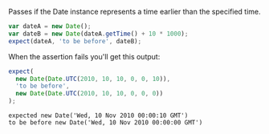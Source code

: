 Passes if the Date instance represents a time earlier than the specified time.

```js
var dateA = new Date();
var dateB = new Date(dateA.getTime() + 10 * 1000);
expect(dateA, 'to be before', dateB);
```

When the assertion fails you'll get this output:

```js
expect(
  new Date(Date.UTC(2010, 10, 10, 0, 0, 10)),
  'to be before',
  new Date(Date.UTC(2010, 10, 10, 0, 0, 0))
);
```

```output
expected new Date('Wed, 10 Nov 2010 00:00:10 GMT')
to be before new Date('Wed, 10 Nov 2010 00:00:00 GMT')
```
